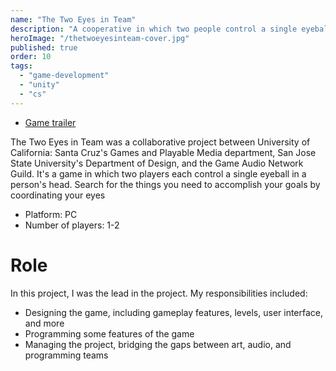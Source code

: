 ```yaml
---
name: "The Two Eyes in Team"
description: "A cooperative in which two people control a single eyeball in a person's head!"
heroImage: "/thetwoeyesinteam-cover.jpg"
published: true
order: 10
tags:
  - "game-development"
  - "unity"
  - "cs"
---
```


- [Game trailer](https://youtu.be/GIkKnJ6Nio4)

The Two Eyes in Team was a collaborative project between University of California: Santa Cruz's Games and Playable Media department, San Jose State University's Department of Design, and the Game Audio Network Guild. It's a game in which two players each control a single eyeball in a person's head. Search for the things you need to accomplish your goals by coordinating your eyes

- Platform: PC
- Number of players: 1-2

# Role

In this project, I was the lead in the project. My responsibilities included:

- Designing the game, including gameplay features, levels, user interface, and more
- Programming some features of the game
- Managing the project, bridging the gaps between art, audio, and programming teams
